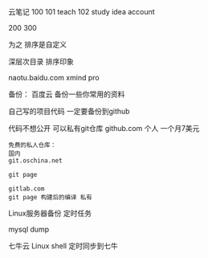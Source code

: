 云笔记
  100
    101 teach
    102 study
    idea
    account

  200
  300

为之 排序是自定义

深层次目录
排序印象


naotu.baidu.com
xmind pro

备份：
  百度云
  备份一些你常用的资料

自己写的项目代码
  一定要备份到github

  代码不想公开
    可以私有git仓库
    github.com
    个人 一个月7美元

    免费的私人仓库：
    国内
    git.oschina.net

    git page

    gitlab.com
    git page 构建后的编译 私有
    


Linux服务器备份
  定时任务

  mysql dump 

  七牛云 Linux shell 定时同步到七牛
  

